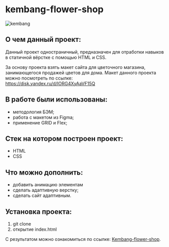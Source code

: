 # kembang-flower-shop
![kembang](https://github.com/rocketsaladgirl/kembang-flower-shop/assets/114432448/fc7b909a-c586-4be7-aab5-920637a0dd9a)

## О чем данный проект:

Данный проект одностраничный, предназначен для отработки навыков в статичной вёрстке с помощью HTML и CSS. 

За основу проекта взять макет сайта для цветочного магазина, занимающегося продажей цветов для дома. Макет данного проекта можно посмотреть по ссылке:  
https://disk.yandex.ru/d/IORG4XyAaVF15Q

## В работе были использованы:
+ методология БЭМ;
+ работа с макетом из Figma;
+ применение GRID и Flex;

## Стек на котором построен проект:
+ HTML
+ CSS

## Что можно дополнить:
+ добавить анимацию элементам
+ сделать адаптивную верстку;
+ сделать сайт адаптивным.

## Установка проекта:
1. git clone
2. открытие index.html

С результатом можно ознакомиться по ссылке: [Kembang-flower-shop]().
